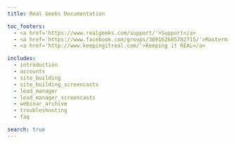 ```yaml
---
title: Real Geeks Documentation

toc_footers:
  - <a href='https://www.realgeeks.com/support/'>Support</a>
  - <a href='https://www.facebook.com/groups/309162685782715/'>Mastermind Group</a>
  - <a href='http://www.keepingitreal.com/'>Keeping it REAL</a>

includes:
  - introduction
  - accounts
  - site_building
  - site_building_screencasts
  - lead_manager
  - lead_manager_screencasts
  - webinar_archive
  - troubleshooting
  - faq

search: true
---
```

